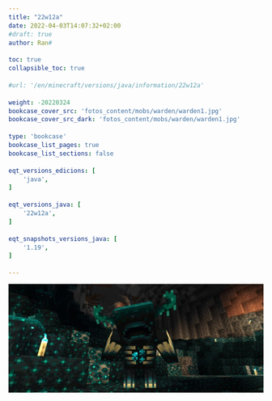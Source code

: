 ```yaml
---
title: "22w12a"
date: 2022-04-03T14:07:32+02:00
#draft: true
author: Ran#

toc: true
collapsible_toc: true

#url: '/en/minecraft/versions/java/information/22w12a'

weight: -20220324
bookcase_cover_src: 'fotos_content/mobs/warden/warden1.jpg'
bookcase_cover_src_dark: 'fotos_content/mobs/warden/warden1.jpg'

type: 'bookcase'
bookcase_list_pages: true
bookcase_list_sections: false

eqt_versions_edicions: [
    'java',
]

eqt_versions_java: [
    '22w12a',
]

eqt_snapshots_versions_java: [
    '1.19',
]

---
```

<img title="22w12a" alt="22w12a" src="/fotos_content/mobs/warden/warden1.jpg">
